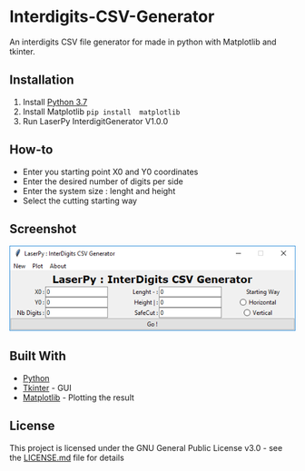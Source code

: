# Interdigits-CSV-Generator
An interdigits CSV file generator for  made in python with Matplotlib and tkinter.


## Installation
1. Install [Python 3.7](https://www.python.org/downloads/)
1. Install Matplotlib `pip install  matplotlib` 
1. Run LaserPy InterdigitGenerator V1.0.0

## How-to
* Enter you starting point X0 and Y0 coordinates
* Enter the desired number of digits per side
* Enter the system size : lenght and height
* Select the cutting starting way

## Screenshot
![App Screenshot](/screenshot/app.PNG)

## Built With

* [Python](https://www.python.org/)
* [Tkinter](https://wiki.python.org/moin/TkInter) - GUI
* [Matplotlib](https://matplotlib.org/3.1.0/index.html#) - Plotting the result


## License

This project is licensed under the GNU General Public License v3.0 - see the [LICENSE.md](LICENSE.md) file for details
